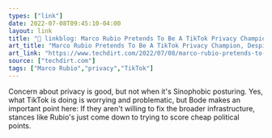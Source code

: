 ```yaml
---
types: ["link"]
date: 2022-07-08T09:45:10-04:00
layout: link
title: "🔗 linkblog: Marco Rubio Pretends To Be A TikTok Privacy Champion, Despite Years Of Undermining U.S. Consumer Privacy | Techdirt'"
art_title: "Marco Rubio Pretends To Be A TikTok Privacy Champion, Despite Years Of Undermining U.S. Consumer Privacy | Techdirt"
art_link: "https://www.techdirt.com/2022/07/08/marco-rubio-pretends-to-be-a-tiktok-privacy-champion-despite-years-of-undermining-u-s-consumer-privacy/"
source: ["techdirt.com"]
tags: ["Marco Rubio","privacy","TikTok"]
---
```

Concern about privacy is good, but not when it's Sinophobic posturing. Yes, what TikTok is doing is worrying and problematic, but Bode makes an important point here: If they aren't willing to fix the broader infrastructure, stances like Rubio's just come down to trying to score cheap political points.
 
